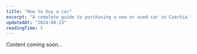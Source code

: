 ```yaml
---
title: "How to buy a car"
excerpt: "A complete guide to purchasing a new or used car in Czechia."
updatedAt: "2024-08-23"
readingTime: 5
---
```


Content coming soon...
